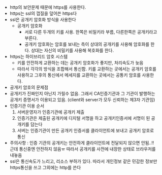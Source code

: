 * http의 보안문제 때문에 https를 사용한다.
* https는 ssl의 껍질을 덮어쓴 https다
* ssl은 공개키 암호화 방식을 사용한다
  * 공개키 암호화 
    * 서로 다른 두개의 키를 사용. 한쪽은 비밀키라 부름, 다른한쪽은 공개키라고 부른다.
    * 공개키 암호화는 암호를 보내는 측이 상대의 공개키를 사용해 암호화를 한다. 상대는 자신의 비밀키를 사용해 복호화를 한다.
* https는 하이브리드 암호 시스템
  * 키를 안전하게 교환하는 데는 공개키 암호화가 좋지만, 처리속도가 늦음
  * 따라서 각각의 방식을 조합해서 통신함. 키를 교환하는 곳에서는 공개키 암호를 사용하고 그후의 통신에서 메세지를 교환하는 곳에서는 공통키 암호를 사용한다.
*  공개키 암호의 문제점 
  * 공개키가 진짜인지 아닌지 가릴수 없음. 그래서 CA인증기관과 그 기관이 발행하는 공개키 증명서가 이용되고 있음. (client와 server가 모두 신뢰하는 제3자 기관임) 
* 인증기관 이용 순서
  1. 서버운영자가 인증기관에 공개키 제출
  2. 인증기관은 제출된 공개키에 디지털 서명을 하고 공개키인증서에 서명이 된 공개키를 담는다
  3. 서버는 인증기관이 만든 공개키 인증서를 클라이언트에 보내고 공개키 암호로 통신
* 주의사항 : 인증 기관의 공개키는 안전하게 클라이언트에 전달되지 않으면 안됨..!! 근데 통신중엔 안전하지 않음ㅠ 따라서 공개키를 사전에 내장한 상태로 브라우저를 내놓음
* ssl은 통신속도가 느리고, 리소스 부하가 있다. 따라서 개인정보 같은 민감한 정보만 https통신을 쓰고 그외에는 http를 쓴다

